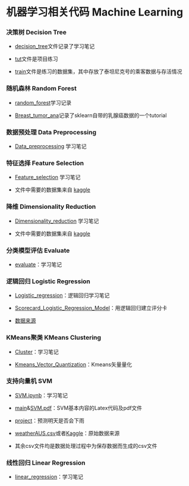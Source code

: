 # 机器学习相关代码 Machine Learning

### 决策树 Decision Tree

* [decision_tree](Decision_tree/decision_tree.ipynb)文件记录了学习笔记

* [tut](Decision_tree/tut.ipynb)文件是项目练习

* [train](Decision_tree/train.csv)文件是练习的数据集，其中存放了泰坦尼克号的乘客数据与存活情况 

### 随机森林 Random Forest

* [random_forest](Random_forest/random_forest.ipynb)学习记录

* [Breast_tumor_ana](Random_forest/Breast_tumor_ana.ipynb)记录了sklearn自带的乳腺癌数据的一个tutorial

### 数据预处理 Data Preprocessing

* [Data_preprocessing](Data_preprocessing/Data_preprocessing.ipynb) 学习笔记

### 特征选择 Feature Selection

* [Feature_selection](Feature_selection/Feature_selection.ipynb) 学习笔记

*  文件中需要的数据集来自 [kaggle](https://www.kaggle.com/competitions/digit-recognizer/data)

### 降维 Dimensionality Reduction

* [Dimensionality_reduction](Dimensionality_reduction/Dimensionality_reduction.ipynb) 学习笔记

* 文件中需要的数据集来自 [kaggle](https://www.kaggle.com/competitions/digit-recognizer/data)

### 分类模型评估 Evaluate

* [evaluate](Classification_model_evaluation/evaluate.ipynb)：学习笔记

### 逻辑回归 Logistic Regression

* [Logistic_regression](Logistic_regression/Logistic_regression.ipynb)：逻辑回归学习笔记

* [Scorecard_Logistic_Regression_Model](Logistic_regression/Scorecard_Logistic_Regression_Model.ipynb)：用逻辑回归建立评分卡

* [数据来源](https://www.kaggle.com/competitions/GiveMeSomeCredit/data)

### KMeans聚类 KMeans Clustering

* [Cluster](KMeans_clustering/Cluster.ipynb)：学习笔记

* [Kmeans_Vector_Quantization](KMeans_clustering/Kmeans_Vector_Quantization.ipynb)：Kmeans矢量量化

### 支持向量机 SVM

* [SVM.ipynb](SVM/SVM.ipynb)：学习笔记

* [main](SVM/main.tex)&[SVM.pdf](SVM/SVM.pdf)：SVM基本内容的Latex代码及pdf文件

* [project](SVM/project.ipynb)：预测明天是否会下雨

* [weatherAUS.csv](SVM/weatherAUS.csv)或者[Kaggle](https://www.kaggle.com/datasets/jsphyg/weather-dataset-rattle-package/data?select=weatherAUS.csv)：原始数据来源

* 其余csv文件均是数据处理过程中为保存数据而生成的csv文件

### 线性回归 Linear Regression
* [linear_regression](Linear_regression/linear_regression.ipynb)：学习笔记




